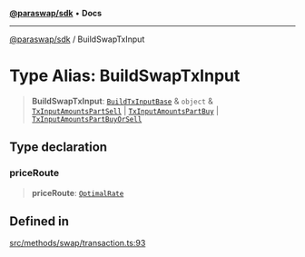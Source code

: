 [**@paraswap/sdk**](../README.md) • **Docs**

***

[@paraswap/sdk](../globals.md) / BuildSwapTxInput

# Type Alias: BuildSwapTxInput

> **BuildSwapTxInput**: [`BuildTxInputBase`](../-internal-/type-aliases/BuildTxInputBase.md) & `object` & [`TxInputAmountsPartSell`](../-internal-/type-aliases/TxInputAmountsPartSell.md) \| [`TxInputAmountsPartBuy`](../-internal-/type-aliases/TxInputAmountsPartBuy.md) \| [`TxInputAmountsPartBuyOrSell`](../-internal-/type-aliases/TxInputAmountsPartBuyOrSell.md)

## Type declaration

### priceRoute

> **priceRoute**: [`OptimalRate`](OptimalRate.md)

## Defined in

[src/methods/swap/transaction.ts:93](https://github.com/paraswap/paraswap-sdk/blob/master/src/methods/swap/transaction.ts#L93)
